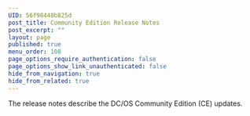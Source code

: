 ```yaml
---
UID: 56f98448b825d
post_title: Community Edition Release Notes
post_excerpt: ""
layout: page
published: true
menu_order: 108
page_options_require_authentication: false
page_options_show_link_unauthenticated: false
hide_from_navigation: true
hide_from_related: true
---
```

The release notes describe the DC/OS Community Edition (CE) updates.